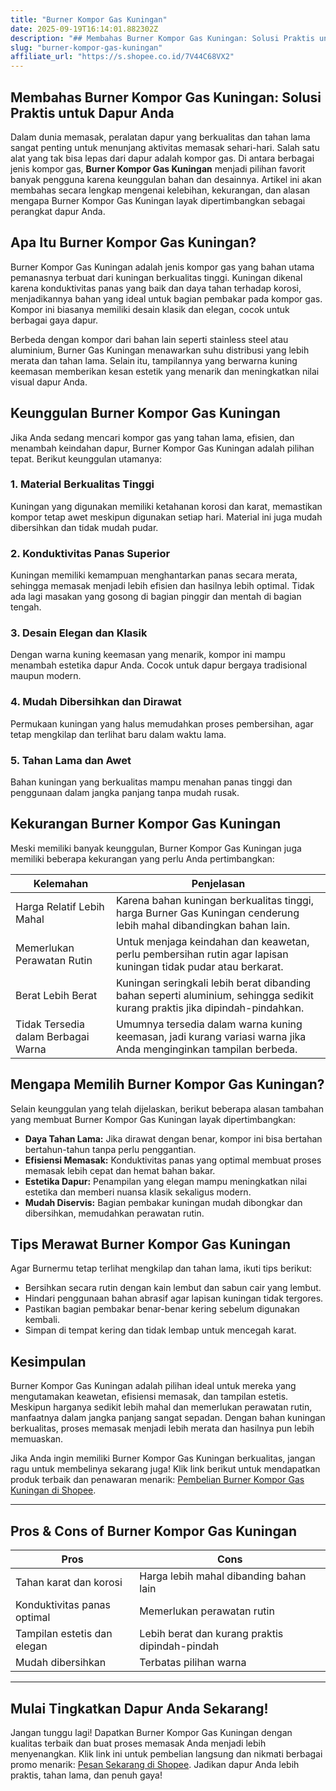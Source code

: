 ```yaml
---
title: "Burner Kompor Gas Kuningan"
date: 2025-09-19T16:14:01.882302Z
description: "## Membahas Burner Kompor Gas Kuningan: Solusi Praktis untuk Dapur Anda..."
slug: "burner-kompor-gas-kuningan"
affiliate_url: "https://s.shopee.co.id/7V44C68VX2"
---
```

## Membahas Burner Kompor Gas Kuningan: Solusi Praktis untuk Dapur Anda

Dalam dunia memasak, peralatan dapur yang berkualitas dan tahan lama sangat penting untuk menunjang aktivitas memasak sehari-hari. Salah satu alat yang tak bisa lepas dari dapur adalah kompor gas. Di antara berbagai jenis kompor gas, **Burner Kompor Gas Kuningan** menjadi pilihan favorit banyak pengguna karena keunggulan bahan dan desainnya. Artikel ini akan membahas secara lengkap mengenai kelebihan, kekurangan, dan alasan mengapa Burner Kompor Gas Kuningan layak dipertimbangkan sebagai perangkat dapur Anda.

## Apa Itu Burner Kompor Gas Kuningan?

Burner Kompor Gas Kuningan adalah jenis kompor gas yang bahan utama pemanasnya terbuat dari kuningan berkualitas tinggi. Kuningan dikenal karena konduktivitas panas yang baik dan daya tahan terhadap korosi, menjadikannya bahan yang ideal untuk bagian pembakar pada kompor gas. Kompor ini biasanya memiliki desain klasik dan elegan, cocok untuk berbagai gaya dapur.

Berbeda dengan kompor dari bahan lain seperti stainless steel atau aluminium, Burner Gas Kuningan menawarkan suhu distribusi yang lebih merata dan tahan lama. Selain itu, tampilannya yang berwarna kuning keemasan memberikan kesan estetik yang menarik dan meningkatkan nilai visual dapur Anda.

## Keunggulan Burner Kompor Gas Kuningan

Jika Anda sedang mencari kompor gas yang tahan lama, efisien, dan menambah keindahan dapur, Burner Kompor Gas Kuningan adalah pilihan tepat. Berikut keunggulan utamanya:

### 1. Material Berkualitas Tinggi

Kuningan yang digunakan memiliki ketahanan korosi dan karat, memastikan kompor tetap awet meskipun digunakan setiap hari. Material ini juga mudah dibersihkan dan tidak mudah pudar.

### 2. Konduktivitas Panas Superior

Kuningan memiliki kemampuan menghantarkan panas secara merata, sehingga memasak menjadi lebih efisien dan hasilnya lebih optimal. Tidak ada lagi masakan yang gosong di bagian pinggir dan mentah di bagian tengah.

### 3. Desain Elegan dan Klasik

Dengan warna kuning keemasan yang menarik, kompor ini mampu menambah estetika dapur Anda. Cocok untuk dapur bergaya tradisional maupun modern.

### 4. Mudah Dibersihkan dan Dirawat

Permukaan kuningan yang halus memudahkan proses pembersihan, agar tetap mengkilap dan terlihat baru dalam waktu lama.

### 5. Tahan Lama dan Awet

Bahan kuningan yang berkualitas mampu menahan panas tinggi dan penggunaan dalam jangka panjang tanpa mudah rusak.

## Kekurangan Burner Kompor Gas Kuningan

Meski memiliki banyak keunggulan, Burner Kompor Gas Kuningan juga memiliki beberapa kekurangan yang perlu Anda pertimbangkan:

| Kelemahan | Penjelasan |
|------------|------------|
| Harga Relatif Lebih Mahal | Karena bahan kuningan berkualitas tinggi, harga Burner Gas Kuningan cenderung lebih mahal dibandingkan bahan lain. |
| Memerlukan Perawatan Rutin | Untuk menjaga keindahan dan keawetan, perlu pembersihan rutin agar lapisan kuningan tidak pudar atau berkarat. |
| Berat Lebih Berat | Kuningan seringkali lebih berat dibanding bahan seperti aluminium, sehingga sedikit kurang praktis jika dipindah-pindahkan. |
| Tidak Tersedia dalam Berbagai Warna | Umumnya tersedia dalam warna kuning keemasan, jadi kurang variasi warna jika Anda menginginkan tampilan berbeda. |

## Mengapa Memilih Burner Kompor Gas Kuningan?

Selain keunggulan yang telah dijelaskan, berikut beberapa alasan tambahan yang membuat Burner Kompor Gas Kuningan layak dipertimbangkan:

- **Daya Tahan Lama:** Jika dirawat dengan benar, kompor ini bisa bertahan bertahun-tahun tanpa perlu penggantian.
- **Efisiensi Memasak:** Konduktivitas panas yang optimal membuat proses memasak lebih cepat dan hemat bahan bakar.
- **Estetika Dapur:** Penampilan yang elegan mampu meningkatkan nilai estetika dan memberi nuansa klasik sekaligus modern.
- **Mudah Diservis:** Bagian pembakar kuningan mudah dibongkar dan dibersihkan, memudahkan perawatan rutin.

## Tips Merawat Burner Kompor Gas Kuningan

Agar Burnermu tetap terlihat mengkilap dan tahan lama, ikuti tips berikut:

- Bersihkan secara rutin dengan kain lembut dan sabun cair yang lembut.
- Hindari penggunaan bahan abrasif agar lapisan kuningan tidak tergores.
- Pastikan bagian pembakar benar-benar kering sebelum digunakan kembali.
- Simpan di tempat kering dan tidak lembap untuk mencegah karat.

## Kesimpulan

Burner Kompor Gas Kuningan adalah pilihan ideal untuk mereka yang mengutamakan keawetan, efisiensi memasak, dan tampilan estetis. Meskipun harganya sedikit lebih mahal dan memerlukan perawatan rutin, manfaatnya dalam jangka panjang sangat sepadan. Dengan bahan kuningan berkualitas, proses memasak menjadi lebih merata dan hasilnya pun lebih memuaskan.

Jika Anda ingin memiliki Burner Kompor Gas Kuningan berkualitas, jangan ragu untuk membelinya sekarang juga! Klik link berikut untuk mendapatkan produk terbaik dan penawaran menarik: [Pembelian Burner Kompor Gas Kuningan di Shopee](https://s.shopee.co.id/7V44C68VX2).

---

## Pros & Cons of Burner Kompor Gas Kuningan

| Pros | Cons |
|-------|-------|
| Tahan karat dan korosi | Harga lebih mahal dibanding bahan lain |
| Konduktivitas panas optimal | Memerlukan perawatan rutin |
| Tampilan estetis dan elegan | Lebih berat dan kurang praktis dipindah-pindah |
| Mudah dibersihkan | Terbatas pilihan warna |

---

## Mulai Tingkatkan Dapur Anda Sekarang!

Jangan tunggu lagi! Dapatkan Burner Kompor Gas Kuningan dengan kualitas terbaik dan buat proses memasak Anda menjadi lebih menyenangkan. Klik link ini untuk pembelian langsung dan nikmati berbagai promo menarik: [Pesan Sekarang di Shopee](https://s.shopee.co.id/7V44C68VX2). Jadikan dapur Anda lebih praktis, tahan lama, dan penuh gaya!